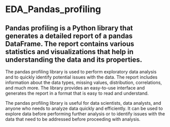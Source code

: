 # EDA_Pandas_profiling

## Pandas profiling is a Python library that generates a detailed report of a pandas DataFrame. The report contains various statistics and visualizations that help in understanding the data and its properties.

The pandas profiling library is used to perform exploratory data analysis and to quickly identify potential issues with the data. The report includes information about the data types, missing values, distribution, correlations, and much more. The library provides an easy-to-use interface and generates the report in a format that is easy to read and understand.

The pandas profiling library is useful for data scientists, data analysts, and anyone who needs to analyze data quickly and efficiently. It can be used to explore data before performing further analysis or to identify issues with the data that need to be addressed before proceeding with analysis.
